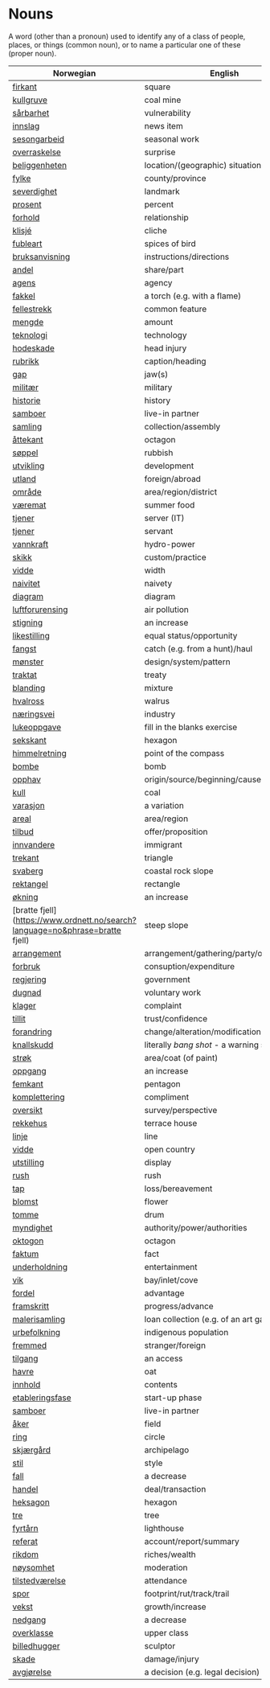 # Nouns

A word (other than a pronoun) used to identify any of a class of people, places, or things (common noun), or to name a particular one of these (proper noun).

| Norwegian | English | Gender |
| --- | --- | --- |
| [firkant](https://www.ordnett.no/search?language=no&phrase=firkant) | square | m |
| [kullgruve](https://www.ordnett.no/search?language=no&phrase=kullgruve) | coal mine | m |
| [sårbarhet](https://www.ordnett.no/search?language=no&phrase=sårbarhet) | vulnerability | m |
| [innslag](https://www.ordnett.no/search?language=no&phrase=innslag) | news item | i |
| [sesongarbeid](https://www.ordnett.no/search?language=no&phrase=sesongarbeid) | seasonal work | i |
| [overraskelse](https://www.ordnett.no/search?language=no&phrase=overraskelse) | surprise | m |
| [beliggenheten](https://www.ordnett.no/search?language=no&phrase=beliggenheten) | location/(geographic) situation | m/f |
| [fylke](https://www.ordnett.no/search?language=no&phrase=fylke) | county/province | i |
| [severdighet](https://www.ordnett.no/search?language=no&phrase=severdighet) | landmark | m |
| [prosent](https://www.ordnett.no/search?language=no&phrase=prosent) | percent | m |
| [forhold](https://www.ordnett.no/search?language=no&phrase=forhold) | relationship | i |
| [klisjé](https://www.ordnett.no/search?language=no&phrase=klisjé) | cliche | m |
| [fubleart](https://www.ordnett.no/search?language=no&phrase=fubleart) | spices of bird | m/f |
| [bruksanvisning](https://www.ordnett.no/search?language=no&phrase=bruksanvisning) | instructions/directions | m |
| [andel](https://www.ordnett.no/search?language=no&phrase=andel) | share/part | m |
| [agens](https://www.ordnett.no/search?language=no&phrase=agens) | agency | m |
| [fakkel](https://www.ordnett.no/search?language=no&phrase=fakkel) | a torch (e.g. with a flame) | m |
| [fellestrekk](https://www.ordnett.no/search?language=no&phrase=fellestrekk) | common feature | i |
| [mengde](https://www.ordnett.no/search?language=no&phrase=mengde) | amount | m |
| [teknologi](https://www.ordnett.no/search?language=no&phrase=teknologi) | technology | m |
| [hodeskade](https://www.ordnett.no/search?language=no&phrase=hodeskade) | head injury | m |
| [rubrikk](https://www.ordnett.no/search?language=no&phrase=rubrikk) | caption/heading | m |
| [gap](https://www.ordnett.no/search?language=no&phrase=gap) | jaw(s) | m |
| [militær](https://www.ordnett.no/search?language=no&phrase=militær) | military | m |
| [historie](https://www.ordnett.no/search?language=no&phrase=historie) | history | m/f |
| [samboer](https://www.ordnett.no/search?language=no&phrase=samboer) | live-in partner | m |
| [samling](https://www.ordnett.no/search?language=no&phrase=samling) | collection/assembly | m |
| [åttekant](https://www.ordnett.no/search?language=no&phrase=åttekant) | octagon | m |
| [søppel](https://www.ordnett.no/search?language=no&phrase=søppel) | rubbish | i |
| [utvikling](https://www.ordnett.no/search?language=no&phrase=utvikling) | development | m |
| [utland](https://www.ordnett.no/search?language=no&phrase=utland) | foreign/abroad | m |
| [område](https://www.ordnett.no/search?language=no&phrase=område) | area/region/district | i |
| [væremat](https://www.ordnett.no/search?language=no&phrase=væremat) | summer food | m |
| [tjener](https://www.ordnett.no/search?language=no&phrase=tjener) | server (IT) | m |
| [tjener](https://www.ordnett.no/search?language=no&phrase=tjener) | servant | m |
| [vannkraft](https://www.ordnett.no/search?language=no&phrase=vannkraft) | hydro-power | m |
| [skikk](https://www.ordnett.no/search?language=no&phrase=skikk) | custom/practice | m |
| [vidde](https://www.ordnett.no/search?language=no&phrase=vidde) | width | m/f |
| [naivitet](https://www.ordnett.no/search?language=no&phrase=naivitet) | naivety | m |
| [diagram](https://www.ordnett.no/search?language=no&phrase=diagram) | diagram | i |
| [luftforurensing](https://www.ordnett.no/search?language=no&phrase=luftforurensing) | air pollution | m |
| [stigning](https://www.ordnett.no/search?language=no&phrase=stigning) | an increase | m |
| [likestilling](https://www.ordnett.no/search?language=no&phrase=likestilling) | equal status/opportunity | m |
| [fangst](https://www.ordnett.no/search?language=no&phrase=fangst) | catch (e.g. from a hunt)/haul | m |
| [mønster](https://www.ordnett.no/search?language=no&phrase=mønster) | design/system/pattern | i |
| [traktat](https://www.ordnett.no/search?language=no&phrase=traktat) | treaty | m |
| [blanding](https://www.ordnett.no/search?language=no&phrase=blanding) | mixture | m |
| [hvalross](https://www.ordnett.no/search?language=no&phrase=hvalross) | walrus | m |
| [næringsvei](https://www.ordnett.no/search?language=no&phrase=næringsvei) | industry | m |
| [lukeoppgave](https://www.ordnett.no/search?language=no&phrase=lukeoppgave) | fill in the blanks exercise | m |
| [sekskant](https://www.ordnett.no/search?language=no&phrase=sekskant) | hexagon | m |
| [himmelretning](https://www.ordnett.no/search?language=no&phrase=himmelretning) | point of the compass | m |
| [bombe](https://www.ordnett.no/search?language=no&phrase=bombe) | bomb | m |
| [opphav](https://www.ordnett.no/search?language=no&phrase=opphav) | origin/source/beginning/cause | i |
| [kull](https://www.ordnett.no/search?language=no&phrase=kull) | coal | i |
| [varasjon](https://www.ordnett.no/search?language=no&phrase=varasjon) | a variation | m |
| [areal](https://www.ordnett.no/search?language=no&phrase=areal) | area/region | i |
| [tilbud](https://www.ordnett.no/search?language=no&phrase=tilbud) | offer/proposition | i |
| [innvandere](https://www.ordnett.no/search?language=no&phrase=innvandere) | immigrant | m |
| [trekant](https://www.ordnett.no/search?language=no&phrase=trekant) | triangle | m |
| [svaberg](https://www.ordnett.no/search?language=no&phrase=svaberg) | coastal rock slope | i |
| [rektangel](https://www.ordnett.no/search?language=no&phrase=rektangel) | rectangle | i |
| [økning](https://www.ordnett.no/search?language=no&phrase=økning) | an increase | m |
| [bratte fjell](https://www.ordnett.no/search?language=no&phrase=bratte fjell) | steep slope | m |
| [arrangement](https://www.ordnett.no/search?language=no&phrase=arrangement) | arrangement/gathering/party/organisation | i |
| [forbruk](https://www.ordnett.no/search?language=no&phrase=forbruk) | consuption/expenditure | i |
| [regjering](https://www.ordnett.no/search?language=no&phrase=regjering) | government | m |
| [dugnad](https://www.ordnett.no/search?language=no&phrase=dugnad) | voluntary work | m |
| [klager](https://www.ordnett.no/search?language=no&phrase=klager) | complaint | m |
| [tillit](https://www.ordnett.no/search?language=no&phrase=tillit) | trust/confidence | m |
| [forandring](https://www.ordnett.no/search?language=no&phrase=forandring) | change/alteration/modification | m |
| [knallskudd](https://www.ordnett.no/search?language=no&phrase=knallskudd) | literally _bang shot_ - a warning shot gun | i |
| [strøk](https://www.ordnett.no/search?language=no&phrase=strøk) | area/coat (of paint) | i |
| [oppgang](https://www.ordnett.no/search?language=no&phrase=oppgang) | an increase | m |
| [femkant](https://www.ordnett.no/search?language=no&phrase=femkant) | pentagon | m |
| [komplettering](https://www.ordnett.no/search?language=no&phrase=komplettering) | compliment | m |
| [oversikt](https://www.ordnett.no/search?language=no&phrase=oversikt) | survey/perspective | m |
| [rekkehus](https://www.ordnett.no/search?language=no&phrase=rekkehus) | terrace house | i |
| [linje](https://www.ordnett.no/search?language=no&phrase=linje) | line | m |
| [vidde](https://www.ordnett.no/search?language=no&phrase=vidde) | open country | m |
| [utstilling](https://www.ordnett.no/search?language=no&phrase=utstilling) | display | m |
| [rush](https://www.ordnett.no/search?language=no&phrase=rush) | rush | i |
| [tap](https://www.ordnett.no/search?language=no&phrase=tap) | loss/bereavement | i |
| [blomst](https://www.ordnett.no/search?language=no&phrase=blomst) | flower | m |
| [tomme](https://www.ordnett.no/search?language=no&phrase=tomme) | drum | m |
| [myndighet](https://www.ordnett.no/search?language=no&phrase=myndighet) | authority/power/authorities | m |
| [oktogon](https://www.ordnett.no/search?language=no&phrase=oktogon) | octagon | m |
| [faktum](https://www.ordnett.no/search?language=no&phrase=faktum) | fact | i |
| [underholdning](https://www.ordnett.no/search?language=no&phrase=underholdning) | entertainment | m |
| [vik](https://www.ordnett.no/search?language=no&phrase=vik) | bay/inlet/cove | m |
| [fordel](https://www.ordnett.no/search?language=no&phrase=fordel) | advantage | m |
| [framskritt](https://www.ordnett.no/search?language=no&phrase=framskritt) | progress/advance | i |
| [malerisamling](https://www.ordnett.no/search?language=no&phrase=malerisamling) | loan collection (e.g. of an art gallery) | m |
| [urbefolkning](https://www.ordnett.no/search?language=no&phrase=urbefolkning) | indigenous population | m |
| [fremmed](https://www.ordnett.no/search?language=no&phrase=fremmed) | stranger/foreign | m |
| [tilgang](https://www.ordnett.no/search?language=no&phrase=tilgang) | an access | i |
| [havre](https://www.ordnett.no/search?language=no&phrase=havre) | oat | m |
| [innhold](https://www.ordnett.no/search?language=no&phrase=innhold) | contents | i |
| [etableringsfase](https://www.ordnett.no/search?language=no&phrase=etableringsfase) | start-up phase | m |
| [samboer](https://www.ordnett.no/search?language=no&phrase=samboer) | live-in partner | m |
| [åker](https://www.ordnett.no/search?language=no&phrase=åker) | field | m |
| [ring](https://www.ordnett.no/search?language=no&phrase=ring) | circle | m |
| [skjærgård](https://www.ordnett.no/search?language=no&phrase=skjærgård) | archipelago | m |
| [stil](https://www.ordnett.no/search?language=no&phrase=stil) | style | m |
| [fall](https://www.ordnett.no/search?language=no&phrase=fall) | a decrease | i |
| [handel](https://www.ordnett.no/search?language=no&phrase=handel) | deal/transaction | m |
| [heksagon](https://www.ordnett.no/search?language=no&phrase=heksagon) | hexagon | m |
| [tre](https://www.ordnett.no/search?language=no&phrase=tre) | tree | i |
| [fyrtårn](https://www.ordnett.no/search?language=no&phrase=fyrtårn) | lighthouse | i |
| [referat](https://www.ordnett.no/search?language=no&phrase=referat) | account/report/summary | i |
| [rikdom](https://www.ordnett.no/search?language=no&phrase=rikdom) | riches/wealth | m |
| [nøysomhet](https://www.ordnett.no/search?language=no&phrase=nøysomhet) | moderation | m |
| [tilstedværelse](https://www.ordnett.no/search?language=no&phrase=tilstedværelse) | attendance | i |
| [spor](https://www.ordnett.no/search?language=no&phrase=spor) | footprint/rut/track/trail | i |
| [vekst](https://www.ordnett.no/search?language=no&phrase=vekst) | growth/increase | m |
| [nedgang](https://www.ordnett.no/search?language=no&phrase=nedgang) | a decrease | m |
| [overklasse](https://www.ordnett.no/search?language=no&phrase=overklasse) | upper class | m |
| [billedhugger](https://www.ordnett.no/search?language=no&phrase=billedhugger) | sculptor | m |
| [skade](https://www.ordnett.no/search?language=no&phrase=skade) | damage/injury | m |
| [avgjørelse](https://www.ordnett.no/search?language=no&phrase=avgjørelse) | a decision (e.g. legal decision) | m |

